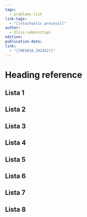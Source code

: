 ```yaml
---
tags:
  - problems-list
link-tags:
  - "[[stochastic process]]"
author:
  - Élcio Lebensztayn
edition: 
publication-date: 
link:
  - "[[ME501A_2024S2]]"
---
```

# Heading reference
## Lista 1
## Lista 2
## Lista 3
## Lista 4
## Lista 5
## Lista 6
## Lista 7
## Lista 8



